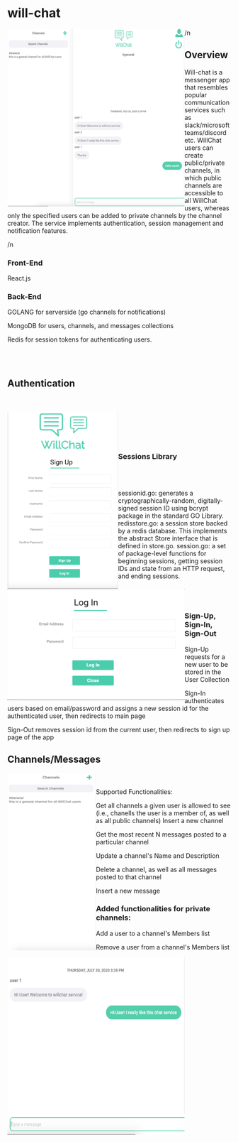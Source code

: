 # will-chat
<img src="imgs/Home.png" align="left" height="400" width="400" >

/n

## Overview
Will-chat is a messenger app that resembles popular communication services such as slack/microsoft teams/discord etc. WillChat users can create public/private channels, in which public channels are accessible to all WillChat users, whereas only the specified users can be added to private channels by the channel creator. The service implements authentication, session management and notification features. 

/n

### Front-End
React.js

### Back-End
GOLANG for serverside (go channels for notifications)

MongoDB for users, channels, and messages collections 

Redis for session tokens for authenticating users. 

<br><br/>

## Authentication

<br><br/>
<img src="imgs/Signup.png" align="left" height="400" width="250" >
<br><br/>
<img src="imgs/Login.png" align="left" height="250" width="400" >
<br><br/>

### Sessions Library

<br><br/>

sessionid.go: generates a cryptographically-random, digitally-signed session ID using bcrypt package in the standard GO Library.
redisstore.go: a session store backed by a redis database. This implements the abstract Store interface that is defined in store.go.
session.go: a set of package-level functions for beginning sessions, getting session IDs and state from an HTTP request, and ending sessions.

<br><br/>

### Sign-Up, Sign-In, Sign-Out

Sign-Up requests for a new user to be stored in the User Collection

Sign-In authenticates users based on email/password and assigns a new session id for the authenticated user, then redirects to main page

Sign-Out removes session id from the current user, then redirects to sign up page of the app


## Channels/Messages
<img src="imgs/Channels.png" align="left" height="400" width="200" >

<br><br/>
Supported Functionalities:

Get all channels a given user is allowed to see (i.e., chanells the user is a member of, as well as all public channels)
Insert a new channel

Get the most recent N messages posted to a particular channel

Update a channel's Name and Description

Delete a channel, as well as all messages posted to that channel

Insert a new message

### Added functionalities for private channels:

Add a user to a channel's Members list

Remove a user from a channel's Members list

<img src="imgs/Chat.png" align="left" height="400" width="400" >
<br><br/>




